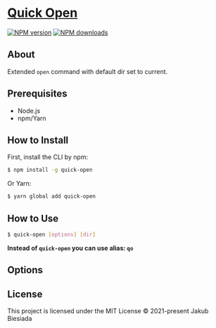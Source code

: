 # [Quick Open](https://github.com/awesome-cli/quick-open)

[![NPM version](https://img.shields.io/npm/v/quick-open?style=flat-square)](https://www.npmjs.com/package/quick-open)
[![NPM downloads](https://img.shields.io/npm/dm/quick-open?style=flat-square)](https://www.npmjs.com/package/quick-open)

## About

Extended `open` command with default dir set to current.

## Prerequisites

- Node.js
- npm/Yarn

## How to Install

First, install the CLI by npm:

```sh
$ npm install -g quick-open
```

Or Yarn:

```sh
$ yarn global add quick-open
```

## How to Use

<!-- TODO update params -> [] or <> -->
```sh
$ quick-open [options] [dir]
```

**Instead of `quick-open` you can use alias: `qo`**

## Options

<!-- TODO -->

## License

This project is licensed under the MIT License © 2021-present Jakub Biesiada
